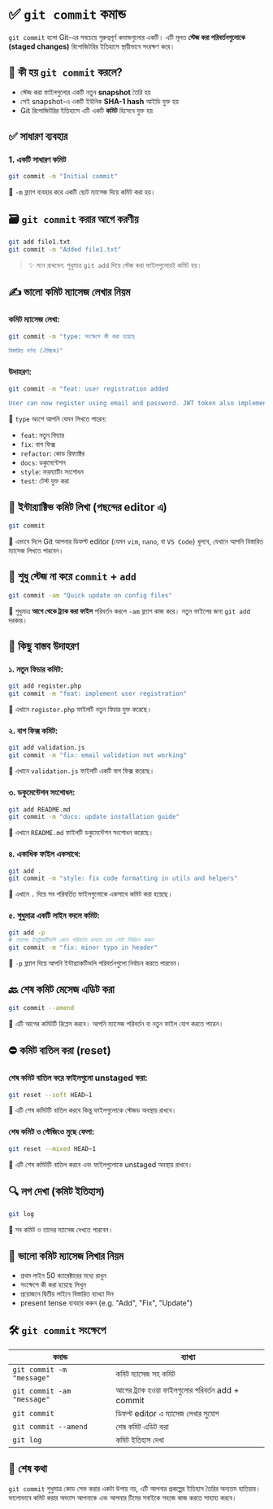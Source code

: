 # ✅ `git commit` কমান্ড 

`git commit` হলো Git-এর সবচেয়ে গুরুত্বপূর্ণ কমান্ডগুলোর একটি। এটি মূলত **স্টেজ করা পরিবর্তনগুলোকে (staged changes)** রিপোজিটরির ইতিহাসে স্থায়ীভাবে সংরক্ষণ করে।

## 🧠 কী হয় `git commit` করলে?

- স্টেজ করা ফাইলগুলোর একটি নতুন **snapshot** তৈরি হয়
- সেই snapshot-এ একটি ইউনিক **SHA-1 hash** আইডি যুক্ত হয়
- Git রিপোজিটরির ইতিহাসে এটি একটি **কমিট** হিসেবে যুক্ত হয়


## ✅ সাধারণ ব্যবহার

### 1. একটি সাধারণ কমিট

```bash
git commit -m "Initial commit"
````

🎯 `-m` ফ্ল্যাগ ব্যবহার করে একটি ছোট ম্যাসেজ দিয়ে কমিট করা হয়।


## 🗃️ `git commit` করার আগে করণীয়

```bash
git add file1.txt
git commit -m "Added file1.txt"
```

> ✨ মনে রাখবেন: শুধুমাত্র `git add` দিয়ে স্টেজ করা ফাইলগুলোরই কমিট হয়।


## ✍️ ভালো কমিট ম্যাসেজ লেখার নিয়ম

### কমিট ম্যাসেজ লেখা:

```bash
git commit -m "type: সংক্ষেপে কী করা হয়েছে

বিস্তারিত বর্ণনা (ঐচ্ছিক)"
```

### উদাহরণ:

```bash
git commit -m "feat: user registration added

User can now register using email and password. JWT token also implemented."
```

🎯 `type` অংশে আপনি যেমন লিখতে পারেন:

* `feat`: নতুন ফিচার
* `fix`: বাগ ফিক্স
* `refactor`: কোড রিফ্যাক্টর
* `docs`: ডকুমেন্টেশন
* `style`: ফরম্যাটিং সংশোধন
* `test`: টেস্ট যুক্ত করা


## 📝 ইন্টার‍্যাক্টিভ কমিট লিখা (পছন্দের editor এ)

```bash
git commit
```

🎯 এভাবে দিলে Git আপনার ডিফল্ট editor (যেমন `vim`, `nano`, বা `VS Code`) খুলবে, যেখানে আপনি বিস্তারিত ম্যাসেজ লিখতে পারবেন।


## 🔁 শুধু স্টেজ না করে `commit` + `add`

```bash
git commit -am "Quick update on config files"
```

🎯 শুধুমাত্র **আগে থেকে ট্র্যাক করা ফাইল** পরিবর্তন করলে `-am` ফ্ল্যাগ কাজ করে। নতুন ফাইলের জন্য `git add` দরকার।


## 🧪 কিছু বাস্তব উদাহরণ

### ১. নতুন ফিচার কমিট:

```bash
git add register.php
git commit -m "feat: implement user registration"
```
🎯 এখানে `register.php` ফাইলটি নতুন ফিচার যুক্ত করেছে।

### ২. বাগ ফিক্স কমিট:

```bash
git add validation.js
git commit -m "fix: email validation not working"
```
🎯 এখানে `validation.js` ফাইলটি একটি বাগ ফিক্স করেছে।


### ৩. ডকুমেন্টেশন সংশোধন:

```bash
git add README.md
git commit -m "docs: update installation guide"
```
🎯 এখানে `README.md` ফাইলটি ডকুমেন্টেশন সংশোধন করেছে।


### ৪. একাধিক ফাইল একসাথে:

```bash
git add .
git commit -m "style: fix code formatting in utils and helpers"
```
🎯 এখানে `.` দিয়ে সব পরিবর্তিত ফাইলগুলোকে একসাথে কমিট করা হয়েছে।


### ৫. শুধুমাত্র একটি লাইন বদলে কমিট:

```bash
git add -p
# তারপর ইনট্রাকটিভলি কোন পরিবর্তন রাখতে চান সেটা নির্বাচন করুন
git commit -m "fix: minor typo in header"
```
🎯 `-p` ফ্ল্যাগ দিয়ে আপনি ইন্টার‍্যাকটিভলি পরিবর্তনগুলো নির্বাচন করতে পারবেন।


## 🔙 শেষ কমিট মেসেজ এডিট করা

```bash
git commit --amend
```

🎯 এটি আগের কমিটটি রিপ্লেস করবে। আপনি ম্যাসেজ পরিবর্তন বা নতুন ফাইল যোগ করতে পারেন।


## ⛔ কমিট বাতিল করা (reset)

### শেষ কমিট বাতিল করে ফাইলগুলো unstaged করা:

```bash
git reset --soft HEAD~1
```
🎯 এটি শেষ কমিটটি বাতিল করবে কিন্তু ফাইলগুলোকে স্টেজড অবস্থায় রাখবে।

### শেষ কমিট ও স্টেজিংও মুছে ফেলা:

```bash
git reset --mixed HEAD~1
```
🎯 এটি শেষ কমিটটি বাতিল করবে এবং ফাইলগুলোকে unstaged অবস্থায় রাখবে।


## 🔍 লগ দেখা (কমিট ইতিহাস)

```bash
git log
```

🎯 সব কমিট ও তাদের ম্যাসেজ দেখতে পারবেন।


## 🧾 ভালো কমিট ম্যাসেজ লিখার নিয়ম

* প্রথম লাইন 50 ক্যারেক্টারের মধ্যে রাখুন
* সংক্ষেপে কী করা হয়েছে লিখুন
* প্রয়োজনে দ্বিতীয় লাইনে বিস্তারিত ব্যাখ্যা দিন
* present tense ব্যবহার করুন (e.g. "Add", "Fix", "Update")


## 🛠️ `git commit` সংক্ষেপে

| কমান্ড                     | ব্যাখ্যা                                          |
| -------------------------- | ------------------------------------------------- |
| `git commit -m "message"`  | কমিট ম্যাসেজ সহ কমিট                              |
| `git commit -am "message"` | আগের ট্র্যাক হওয়া ফাইলগুলোর পরিবর্তন add + commit |
| `git commit`               | ডিফল্ট editor এ ম্যাসেজ লেখার সুযোগ               |
| `git commit --amend`       | শেষ কমিট এডিট করা                                 |
| `git log`                  | কমিট ইতিহাস দেখা                                  |


## 🎯 শেষ কথা

`git commit` শুধুমাত্র কোড সেভ করার একটা উপায় নয়, এটি আপনার প্রকল্পের ইতিহাস তৈরির অন্যতম হাতিয়ার। ভালোভাবে কমিট করার অভ্যাস আপনাকে এবং আপনার টিমের সবাইকে সহজে কাজ করতে সাহায্য করবে।
